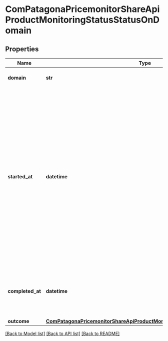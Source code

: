 # ComPatagonaPricemonitorShareApiProductMonitoringStatusStatusOnDomain

## Properties
Name | Type | Description | Notes
------------ | ------------- | ------------- | -------------
**domain** | **str** | The domain which gets monitored. | 
**started_at** | **datetime** | The last time pricemonitor tried to monitor the product on the given domain. If this doesn&#39;t exist it mean&#39;s that pricemonitor haven&#39;t tried to monitor this product on the domain yet. One reason could be that the product is very new or the domain has just recently been added to the contract. | [optional] 
**completed_at** | **datetime** | The last time pricemonitor completed monitoring the product on the given domain. | [optional] 
**outcome** | [**ComPatagonaPricemonitorShareApiProductMonitoringStatusOnDomainOutcome**](ComPatagonaPricemonitorShareApiProductMonitoringStatusOnDomainOutcome.md) |  | [optional] 

[[Back to Model list]](../README.md#documentation-for-models) [[Back to API list]](../README.md#documentation-for-api-endpoints) [[Back to README]](../README.md)



